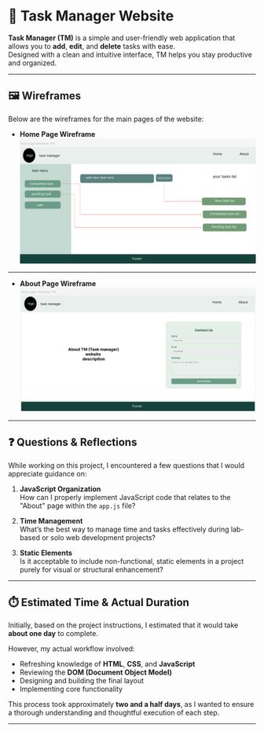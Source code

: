 # 📝 Task Manager Website

**Task Manager (TM)** is a simple and user-friendly web application that allows you to **add**, **edit**, and **delete** tasks with ease.  
Designed with a clean and intuitive interface, TM helps you stay productive and organized.


---

## 🖼️ Wireframes

Below are the wireframes for the main pages of the website:

- **Home Page Wireframe**  ![Home-wirefeame](./img/home-wireframe.PNG) 
------------------------------------------------

- **About Page Wireframe** ![About wireframe](img/about-wireframe.PNG)


---

## ❓ Questions & Reflections

While working on this project, I encountered a few questions that I would appreciate guidance on:

1. **JavaScript Organization**  
   How can I properly implement JavaScript code that relates to the "About" page within the `app.js` file?

2. **Time Management**  
   What’s the best way to manage time and tasks effectively during lab-based or solo web development projects?

3. **Static Elements**  
   Is it acceptable to include non-functional, static elements in a project purely for visual or structural enhancement?

---

## ⏱️ Estimated Time & Actual Duration

Initially, based on the project instructions, I estimated that it would take **about one day** to complete.

However, my actual workflow involved:

- Refreshing knowledge of **HTML**, **CSS**, and **JavaScript**
- Reviewing the **DOM (Document Object Model)**
- Designing and building the final layout
- Implementing core functionality

This process took approximately **two and a half days**, as I wanted to ensure a thorough understanding and thoughtful execution of each step.

---






